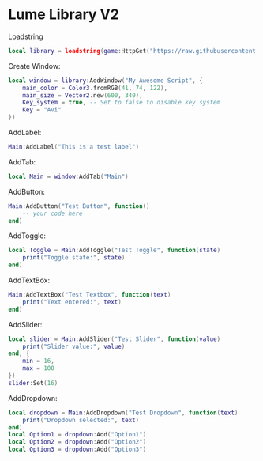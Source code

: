 # Lume Library V2

Loadstring
```lua
local library = loadstring(game:HttpGet("https://raw.githubusercontent.com/ItzzAvi535/Lume-Library-V2/refs/heads/main/Library", true))()
```
Create Window:
```lua
local window = library:AddWindow("My Awesome Script", {
    main_color = Color3.fromRGB(41, 74, 122),
    main_size = Vector2.new(600, 340),
    Key_system = true, -- Set to false to disable key system
    Key = "Avi"
})
```

AddLabel:
```lua
Main:AddLabel("This is a test label")
```

AddTab:
```lua
local Main = window:AddTab("Main")
```
AddButton:
```lua
Main:AddButton("Test Button", function()
    -- your code here
end)
```
AddToggle:
```lua
local Toggle = Main:AddToggle("Test Toggle", function(state)
    print("Toggle state:", state)
end)
```
AddTextBox:
```lua
Main:AddTextBox("Test Textbox", function(text)
    print("Text entered:", text)
end)
```
AddSlider:
```lua
local slider = Main:AddSlider("Test Slider", function(value)
    print("Slider value:", value)
end, {
    min = 16,
    max = 100
})
slider:Set(16)
```
AddDropdown:
```lua
local dropdown = Main:AddDropdown("Test Dropdown", function(text)
    print("Dropdown selected:", text)
end)
local Option1 = dropdown:Add("Option1")
local Option2 = dropdown:Add("Option2")
local Option3 = dropdown:Add("Option3")
```
